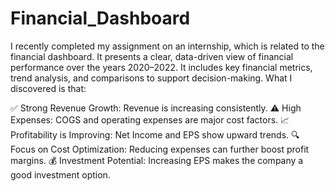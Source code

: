 # Financial_Dashboard
I recently completed my assignment on an internship, which is related to the financial dashboard. It presents a clear, data-driven view of financial performance over the years 2020–2022. It includes key financial metrics, trend analysis, and comparisons to support decision-making.
What I discovered is that:

✅ Strong Revenue Growth: Revenue is increasing consistently.
⚠️ High Expenses: COGS and operating expenses are major cost factors.
📈 Profitability is Improving: Net Income and EPS show upward trends.
🔍 Focus on Cost Optimization: Reducing expenses can further boost profit margins.
💰 Investment Potential: Increasing EPS makes the company a good investment option.
